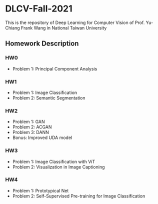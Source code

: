 # DLCV-Fall-2021
This is the repository of Deep Learning for Computer Vision of Prof. Yu-Chiang Frank Wang in National Taiwan University

## Homework Description
### HW0
  - Problem 1: Principal Component Analysis
### HW1
  - Problem 1: Image Classification
  - Problem 2: Semantic Segmentation
### HW2
  - Problem 1: GAN
  - Problem 2: ACGAN
  - Problem 3: DANN
  - Bonus: Improved UDA model
### HW3
  - Problem 1: Image Classification with ViT
  - Problem 2: Visualization in Image Captioning
### HW4
  - Problem 1: Prototypical Net
  - Problem 2: Self-Supervised Pre-training for Image Classification
